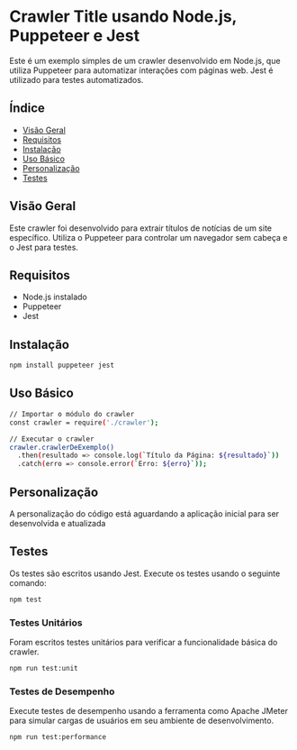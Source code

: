 # Crawler Title usando Node.js, Puppeteer e Jest
Este é um exemplo simples de um crawler desenvolvido em Node.js, que utiliza Puppeteer para automatizar interações com páginas web. Jest é utilizado para testes automatizados.

## Índice

- [Visão Geral](#visão-geral)
- [Requisitos](#requisitos)
- [Instalação](#instalação)
- [Uso Básico](#uso-básico)
- [Personalização](#personalização)
- [Testes](#testes)

## Visão Geral

Este crawler foi desenvolvido para extrair títulos de notícias de um site específico. Utiliza o Puppeteer para controlar um navegador sem cabeça e o Jest para testes.

## Requisitos

- Node.js instalado
- Puppeteer
- Jest

## Instalação

```bash
npm install puppeteer jest
```

## Uso Básico

```bash
// Importar o módulo do crawler
const crawler = require('./crawler');

// Executar o crawler
crawler.crawlerDeExemplo()
  .then(resultado => console.log(`Título da Página: ${resultado}`))
  .catch(erro => console.error(`Erro: ${erro}`));
```

## Personalização

A personalização do código está aguardando a aplicação inicial para ser desenvolvida e atualizada

## Testes

Os testes são escritos usando Jest. Execute os testes usando o seguinte comando:

```bash
npm test
```
### Testes Unitários
Foram escritos testes unitários para verificar a funcionalidade básica do crawler.
```bash
npm run test:unit
```
### Testes de Desempenho
Execute testes de desempenho usando a ferramenta como Apache JMeter para simular cargas de usuários em seu ambiente de desenvolvimento.
```bash
npm run test:performance
```
